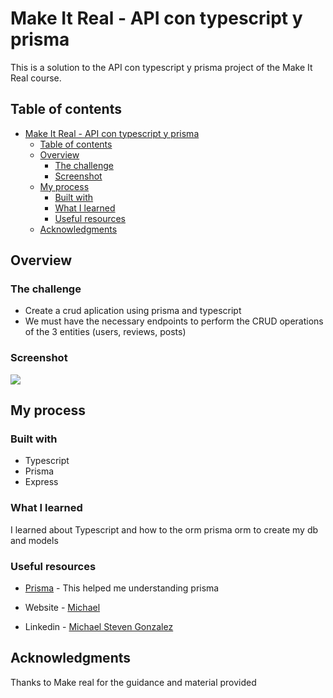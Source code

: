 # Make It Real - API con typescript y prisma

This is a solution to the API con typescript y prisma project of the Make It Real course.

## Table of contents

- [Make It Real - API con typescript y prisma](#make-it-real---api-con-typescript-y-prisma)
  - [Table of contents](#table-of-contents)
  - [Overview](#overview)
    - [The challenge](#the-challenge)
    - [Screenshot](#screenshot)
  - [My process](#my-process)
    - [Built with](#built-with)
    - [What I learned](#what-i-learned)
    - [Useful resources](#useful-resources)
  - [Acknowledgments](#acknowledgments)


## Overview

### The challenge

- Create a crud aplication using prisma and typescript
- We must have the necessary endpoints to perform the CRUD operations of the 3 entities (users, reviews, posts)

### Screenshot

![](./screenshot.jpg)


## My process

### Built with

- Typescript
- Prisma
- Express

### What I learned

I learned about Typescript and how to the  orm prisma orm to create my db and models 

### Useful resources

- [Prisma](https://www.prisma.io/) - This helped me understanding prisma


- Website - [Michael](https://github.com/Mike2020x)
- Linkedin - [Michael Steven Gonzalez](https://www.linkedin.com/in/michael-steven-gonzalez-5a6518122/)


## Acknowledgments

Thanks to Make real for the guidance and material provided 
